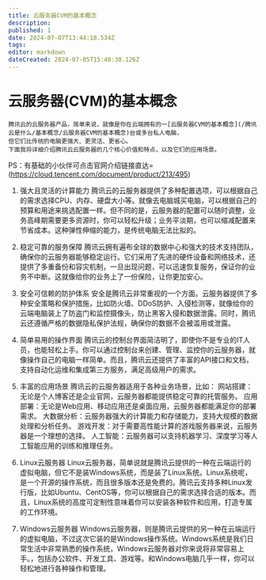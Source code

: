 ```yaml
---
title: 云服务器CVM的基本概念
description: 
published: 1
date: 2024-07-07T13:44:18.534Z
tags: 
editor: markdown
dateCreated: 2024-07-05T15:40:30.126Z
---
```


# 云服务器(CVM)的基本概念
    腾讯云的云服务器产品，简单来说，就像是你在云端拥有的一[云服务器CVM的基本概念](/腾讯云是什么/基本概念/云服务器CVM的基本概念)台或多台私人电脑，
    但它们比传统的电脑更强大、更灵活、更省心。
    下面我将详细介绍腾讯云云服务器的几个核心价值和特点，以及它们的应用场景。
  PS：有基础的小伙伴可点击官网介绍链接直达=(https://cloud.tencent.com/document/product/213/495)

1. 强大且灵活的计算能力
腾讯云的云服务器提供了多种配置选项，可以根据自己的需求选择CPU、内存、硬盘大小等。就像去电脑城买电脑，可以根据自己的预算和用途来挑选配置一样。但不同的是，云服务器的配置可以随时调整，业务高峰期需要更多资源时，你可以轻松升级；业务平淡期，也可以缩减配置来节省成本。这种弹性伸缩的能力，是传统电脑无法比拟的。

2. 稳定可靠的服务保障
腾讯云拥有遍布全球的数据中心和强大的技术支持团队，确保你的云服务器能够稳定运行。它们采用了先进的硬件设备和网络技术，还提供了多重备份和容灾机制，一旦出现问题，可以迅速恢复服务，保证你的业务不中断。这就像给你的业务上了一份保险，让你更加安心。

3. 安全可信赖的防护体系
安全是腾讯云非常重视的一个方面。云服务器提供了多种安全策略和保护措施，比如防火墙、DDoS防护、入侵检测等，就像给你的云端电脑装上了防盗门和监控摄像头，防止黑客入侵和数据泄露。同时，腾讯云还遵循严格的数据隐私保护法规，确保你的数据不会被滥用或泄露。

4. 简单易用的操作界面
腾讯云的控制台界面简洁明了，即使你不是专业的IT人员，也能轻松上手。你可以通过控制台来创建、管理、监控你的云服务器，就像操作自己的电脑一样简单。而且，腾讯云还提供了丰富的API接口和文档，支持自动化运维和集成第三方服务，满足高级用户的需求。

5. 丰富的应用场景
腾讯云的云服务器适用于各种业务场景，比如：
网站搭建：无论是个人博客还是企业官网，云服务器都能提供稳定可靠的托管服务。
应用部署：无论是Web应用、移动应用还是桌面应用，云服务器都能满足你的部署需求。
大数据分析：云服务器强大的计算能力和存储能力，支持大规模的数据处理和分析任务。
游戏开发：对于需要高性能计算的游戏服务器来说，云服务器是一个理想的选择。
人工智能：云服务器可以支持机器学习、深度学习等人工智能应用的训练和推理任务。

6. Linux云服务器
Linux云服务器，简单说就是腾讯云提供的一种在云端运行的虚拟电脑，但它不是装Windows系统，而是装了Linux系统。Linux系统呢，是一个开源的操作系统，而且很多版本还是免费的。腾讯云支持多种Linux发行版，比如Ubuntu、CentOS等，你可以根据自己的需求选择合适的版本。而且，Linux系统的高度可定制性意味着你可以安装各种软件和应用，打造专属的工作环境。

7. Windows云服务器
Windows云服务器，则是腾讯云提供的另一种在云端运行的虚拟电脑，不过这次它装的是Windows操作系统。Windows系统是我们日常生活中非常熟悉的操作系统，Windows云服务器对你来说将非常容易上手。，包括办公软件、开发工具、游戏等。和Windows电脑几乎一样，你可以轻松地进行各种操作和管理。